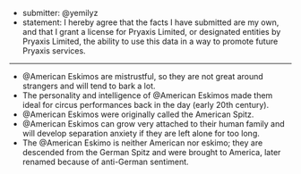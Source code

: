 * submitter: @yemilyz
* statement: I hereby agree that the facts I have submitted are my own, and that I grant a license for Pryaxis Limited, or designated entities by Pryaxis Limited, the ability to use this data in a way to promote future Pryaxis services.

----

* @American Eskimos are mistrustful, so they are not great around strangers and will tend to bark a lot.
* The personality and intelligence of @American Eskimos made them ideal for circus performances back in the day (early 20th century).
* @American Eskimos were originally called the American Spitz.
* @American Eskimos can grow very attached to their human family and will develop separation anxiety if they are left alone for too long.
* The @American Eskimo is neither American nor eskimo; they are descended from the German Spitz and were brought to America, later renamed because of anti-German sentiment.

